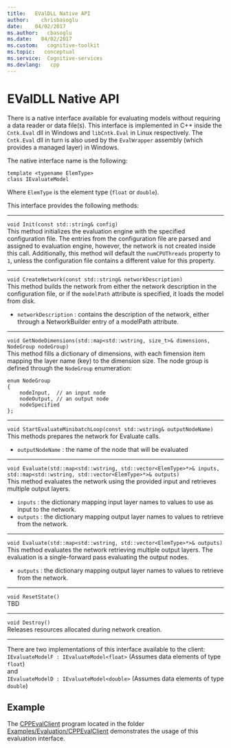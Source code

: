 ```yaml
---
title:   EValDLL Native API
author:    chrisbasoglu
date:    04/02/2017
ms.author:   cbasoglu
ms.date:   04/02/2017
ms.custom:   cognitive-toolkit
ms.topic:   conceptual
ms.service:  Cognitive-services
ms.devlang:   cpp
---
```


# EValDLL Native API

There is a native interface available for evaluating models without requiring a data reader or data file(s). This interface is implemented in C++ inside the `Cntk.Eval` dll in Windows and `libCntk.Eval` in Linux respectively. The `Cntk.Eval` dll in turn is also used by the `EvalWrapper` assembly (which provides a managed layer) in Windows.

The native interface name is the following:    

    template <typename ElemType>
    class IEvaluateModel

Where `ElemType` is the element type (`float` or `double`).

This interface provides the following methods:    
***
`void Init(const std::string& config)`    
This method initializes the evaluation engine with the specified configuration file. The entries from the configuration file are parsed and assigned to evaluation engine, however, the network is not created inside this call. Additionally, this method will default the `numCPUThreads` property to `1`, unless the configuration file contains a different value for this property.

***

`void CreateNetwork(const std::string& networkDescription)`    
This method builds the network from either the network description in the configuration file, or if the `modelPath` attribute is specified, it loads the model from disk.    
* `networkDescription` : contains the description of the network, either through a NetworkBuilder entry of a modelPath attribute.

***

`void GetNodeDimensions(std::map<std::wstring, size_t>& dimensions, NodeGroup nodeGroup)`    
This method fills a dictionary of dimensions, with each fimension item mapping the layer name (key) to the dimension size. The node group is defined through the `NodeGroup` enumeration:    

    enum NodeGroup     
    {      
        nodeInput,  // an input node     
        nodeOutput, // an output node     
        nodeSpecified     
    };    
***

`void StartEvaluateMinibatchLoop(const std::wstring& outputNodeName)`    
This methods prepares the network for Evaluate calls.    
* `outputNodeName` : the name of the node that will be evaluated

***

`void Evaluate(std::map<std::wstring, std::vector<ElemType>*>& inputs, std::map<std::wstring, std::vector<ElemType>*>& outputs)`    
This method evaluates the network using the provided input and retrieves multiple output layers.    
* `inputs`  : the dictionary mapping input layer names to values to use as input to the network.    
* `outputs` : the dictionary mapping output layer names to values to retrieve from the network.    

***

`void Evaluate(std::map<std::wstring, std::vector<ElemType>*>& outputs)`    
This method evaluates the network retrieving multiple output layers. The evaluation is a single-forward pass evaluating the output nodes.
* `outputs` : the dictionary mapping output layer names to values to retrieve from the network.   

***

`void ResetState()`    
TBD

***

`void Destroy()`     
Releases resources allocated during network creation.

***

There are two implementations of this interface available to the client:    
`IEvaluateModelF : IEvaluateModel<float>`    (Assumes data elements of type `float`)    
and    
`IEvaluateModelD : IEvaluateModel<double>`    (Assumes data elements of type `double`)


## Example
The [CPPEvalClient](https://github.com/Microsoft/CNTK/tree/master/Examples/Evaluation/CPPEvalClient) program located in the folder [Examples/Evaluation/CPPEvalClient](https://github.com/Microsoft/CNTK/blob/master/Examples/Evaluation/CPPEvalClient) demonstrates the usage of this evaluation interface.
